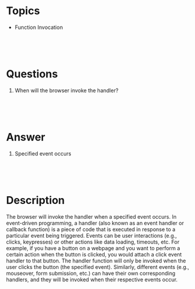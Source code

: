 # Topics

- Function Invocation

&nbsp;

&nbsp;

# Questions

1. When will the browser invoke the handler?

&nbsp;

&nbsp;

# Answer

1. Specified event occurs

&nbsp;

&nbsp;

# Description

The browser will invoke the handler when a specified event occurs. In event-driven programming, a handler (also known as an event handler or callback function) is a piece of code that is executed in response to a particular event being triggered. Events can be user interactions (e.g., clicks, keypresses) or other actions like data loading, timeouts, etc. For example, if you have a button on a webpage and you want to perform a certain action when the button is clicked, you would attach a click event handler to that button. The handler function will only be invoked when the user clicks the button (the specified event). Similarly, different events (e.g., mouseover, form submission, etc.) can have their own corresponding handlers, and they will be invoked when their respective events occur.
